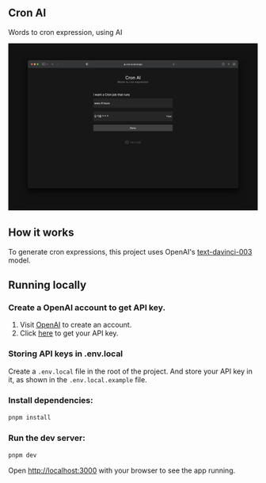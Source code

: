 ## Cron AI

Words to cron expression, using AI

[![Remove Background App](./public/screenshot.png)](https://rodgetech.com/)

## How it works

To generate cron expressions, this project uses OpenAI's [text-davinci-003](https://platform.openai.com/docs/models/gpt-3-5)  model.

## Running locally

### Create a OpenAI account to get API key.

1. Visit [OpenAI](https://platform.openai.com/signup) to create an account.
2. Click [here](https://platform.openai.com/account/api-keys) to get your API key.

### Storing API keys in .env.local

Create a `.env.local` file in the root of the project. And store your API key in it, as shown in the `.env.local.example` file.

### Install dependencies:

```bash
pnpm install
```

### Run the dev server:

```bash
pnpm dev
```

Open [http://localhost:3000](http://localhost:3000) with your browser to see the app running.
